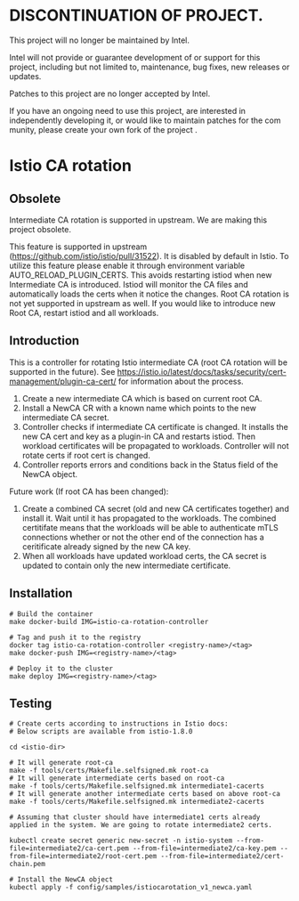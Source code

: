 # DISCONTINUATION OF PROJECT.

This project will no longer be maintained by Intel.

Intel will not provide or guarantee development of or support for this project, including but not limited to, maintenance, bug fixes, new releases or updates.

Patches to this project are no longer accepted by Intel.

If you have an ongoing need to use this project, are interested in independently developing it, or would like to maintain patches for the com
munity, please create your own fork of the project .

# Istio CA rotation

## Obsolete

Intermediate CA rotation is supported in upstream. We are making
this project obsolete.

This feature is supported in upstream (https://github.com/istio/istio/pull/31522).
It is disabled by default in Istio. To utilize this feature please enable
it through environment variable AUTO_RELOAD_PLUGIN_CERTS. This avoids restarting
istiod when new Intermediate CA is introduced. Istiod will monitor the CA files
and automatically loads the certs when it notice the changes. Root CA rotation
is not yet supported in upstream as well. If you would like to introduce new
Root CA, restart istiod and all workloads.


## Introduction

This is a controller for rotating Istio intermediate CA (root CA
rotation will be supported in the future). See
https://istio.io/latest/docs/tasks/security/cert-management/plugin-ca-cert/
for information about the process.

  1. Create a new intermediate CA which is based on current root CA.
  2. Install a NewCA CR with a known name which points to the new
     intermediate CA secret.
  3. Controller checks if intermediate CA certificate is changed. It
     installs the new CA cert and key as a plugin-in CA and restarts
     istiod. Then workload certificates will be propagated to workloads.
     Controller will not rotate certs if root cert is changed.
  4. Controller reports errors and conditions back in the Status field
     of the NewCA object.

Future work (If root CA has been changed):

  1. Create a combined CA secret (old and new CA certificates together)
     and install it. Wait until it has propagated to the workloads. The
     combined certitifate means that the workloads will be able to
     authenticate mTLS connections whether or not the other end of the
     connection has a ceritificate already signed by the new CA key.
  2. When all workloads have updated workload certs, the CA secret is
     updated to contain only the new intermediate certificate.

## Installation

    # Build the container
    make docker-build IMG=istio-ca-rotation-controller
    
    # Tag and push it to the registry
    docker tag istio-ca-rotation-controller <registry-name>/<tag>
    make docker-push IMG=<registry-name>/<tag>
    
    # Deploy it to the cluster
    make deploy IMG=<registry-name>/<tag>

## Testing

    # Create certs according to instructions in Istio docs:
    # Below scripts are available from istio-1.8.0

    cd <istio-dir>

    # It will generate root-ca
    make -f tools/certs/Makefile.selfsigned.mk root-ca
    # It will generate intermediate certs based on root-ca
    make -f tools/certs/Makefile.selfsigned.mk intermediate1-cacerts
    # It will generate another intermediate certs based on above root-ca
    make -f tools/certs/Makefile.selfsigned.mk intermediate2-cacerts

    # Assuming that cluster should have intermediate1 certs already applied in the system. We are going to rotate intermediate2 certs.

    kubectl create secret generic new-secret -n istio-system --from-file=intermediate2/ca-cert.pem --from-file=intermediate2/ca-key.pem --from-file=intermediate2/root-cert.pem --from-file=intermediate2/cert-chain.pem
    
    # Install the NewCA object
    kubectl apply -f config/samples/istiocarotation_v1_newca.yaml

